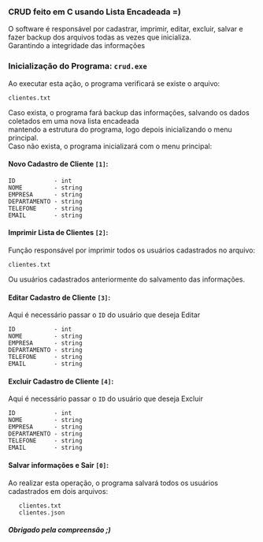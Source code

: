 ### CRUD feito em C usando Lista Encadeada =)

O software é responsável por cadastrar, imprimir, editar, excluir, salvar e fazer backup dos arquivos todas as vezes que inicializa.<br/>Garantindo a integridade das informações


### Inicialização do Programa: ```crud.exe```

Ao executar esta ação, o programa verificará se existe o arquivo:<br/>
```
clientes.txt
```
Caso exista, o programa fará backup das informações, salvando os dados coletados em uma nova lista encadeada<br/>mantendo a estrutura do programa, logo depois inicializando o menu principal.<br/>
Caso não exista, o programa inicializará com o menu principal:


#### Novo Cadastro de Cliente ```[1]```:
```
ID           - int
NOME         - string
EMPRESA      - string
DEPARTAMENTO - string
TELEFONE     - string
EMAIL        - string
```
#### Imprimir Lista de Clientes ```[2]```:

Função responsável por imprimir todos os usuários cadastrados no arquivo: 
```
clientes.txt
```
Ou usuários cadastrados anteriormente do salvamento das informações.

#### Editar Cadastro de Cliente ```[3]```:

Aqui é necessário passar o ```ID``` do usuário que deseja Editar
```
ID           - int
NOME         - string
EMPRESA      - string
DEPARTAMENTO - string
TELEFONE     - string
EMAIL        - string
```
#### Excluir Cadastro de Cliente ```[4]```:

Aqui é necessário passar o ```ID``` do usuário que deseja Excluir
```
ID           - int
NOME         - string
EMPRESA      - string
DEPARTAMENTO - string
TELEFONE     - string
EMAIL        - string
```

#### Salvar informações e Sair  ```[0]```:


Ao realizar esta operação, o programa salvará todos os usuários cadastrados em dois arquivos:
```
   clientes.txt
   clientes.json
```

##### Obrigado pela compreensão ;)
